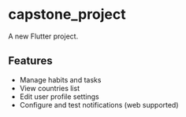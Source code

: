 # capstone_project

A new Flutter project.

## Features

- Manage habits and tasks
- View countries list
- Edit user profile settings
- Configure and test notifications (web supported)
